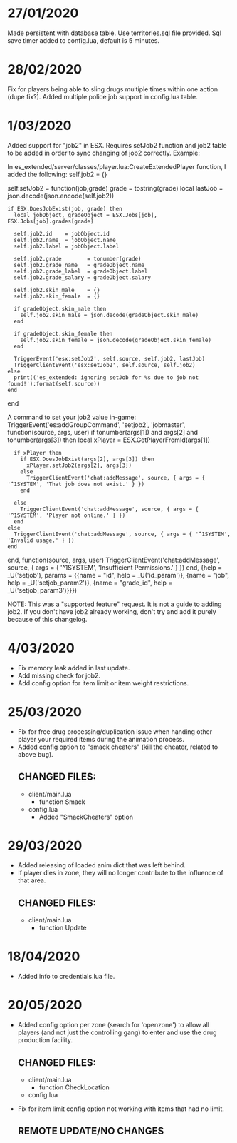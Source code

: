 # 27/01/2020
Made persistent with database table. Use territories.sql file provided.
Sql save timer added to config.lua, default is 5 minutes.

# 28/02/2020
Fix for players being able to sling drugs multiple times within one action (dupe fix?).
Added multiple police job support in config.lua table.

# 1/03/2020
Added support for "job2" in ESX.
Requires setJob2 function and job2 table to be added in order to sync changing of job2 correctly.
Example:

In es_extended/server/classes/player.lua:CreateExtendedPlayer function, I added the following:
  self.job2 = {}

  self.setJob2 = function(job,grade)
    grade = tostring(grade)
    local lastJob = json.decode(json.encode(self.job2))

    if ESX.DoesJobExist(job, grade) then
      local jobObject, gradeObject = ESX.Jobs[job], ESX.Jobs[job].grades[grade]

      self.job2.id    = jobObject.id
      self.job2.name  = jobObject.name
      self.job2.label = jobObject.label

      self.job2.grade        = tonumber(grade)
      self.job2.grade_name   = gradeObject.name
      self.job2.grade_label  = gradeObject.label
      self.job2.grade_salary = gradeObject.salary

      self.job2.skin_male    = {}
      self.job2.skin_female  = {}

      if gradeObject.skin_male then
        self.job2.skin_male = json.decode(gradeObject.skin_male)
      end

      if gradeObject.skin_female then
        self.job2.skin_female = json.decode(gradeObject.skin_female)
      end

      TriggerEvent('esx:setJob2', self.source, self.job2, lastJob)
      TriggerClientEvent('esx:setJob2', self.source, self.job2)
    else
      print(('es_extended: ignoring setJob for %s due to job not found!'):format(self.source))
    end
  end

A command to set your job2 value in-game:
  TriggerEvent('es:addGroupCommand', 'setjob2', 'jobmaster', function(source, args, user)
    if tonumber(args[1]) and args[2] and tonumber(args[3]) then
      local xPlayer = ESX.GetPlayerFromId(args[1])

      if xPlayer then
        if ESX.DoesJobExist(args[2], args[3]) then
          xPlayer.setJob2(args[2], args[3])
        else
          TriggerClientEvent('chat:addMessage', source, { args = { '^1SYSTEM', 'That job does not exist.' } })
        end

      else
        TriggerClientEvent('chat:addMessage', source, { args = { '^1SYSTEM', 'Player not online.' } })
      end
    else
      TriggerClientEvent('chat:addMessage', source, { args = { '^1SYSTEM', 'Invalid usage.' } })
    end
  end, function(source, args, user)
    TriggerClientEvent('chat:addMessage', source, { args = { '^1SYSTEM', 'Insufficient Permissions.' } })
  end, {help = _U('setjob'), params = {{name = "id", help = _U('id_param')}, {name = "job", help = _U('setjob_param2')}, {name = "grade_id", help = _U('setjob_param3')}}})


NOTE: 
This was a "supported feature" request. It is not a guide to adding job2.
If you don't have job2 already working, don't try and add it purely because of this changelog.


# 4/03/2020
- Fix memory leak added in last update.
- Add missing check for job2.
- Add config option for item limit or item weight restrictions.

# 25/03/2020
- Fix for free drug processing/duplication issue when handing other player your required items during the animation process.
- Added config option to "smack cheaters" (kill the cheater, related to above bug).
  ## CHANGED FILES:
    - client/main.lua
      - function Smack
    - config.lua
      - Added "SmackCheaters" option


# 29/03/2020
- Added releasing of loaded anim dict that was left behind.
- If player dies in zone, they will no longer contribute to the influence of that area.
  ## CHANGED FILES:
    - client/main.lua
      - function Update

# 18/04/2020
- Added info to credentials.lua file.

# 20/05/2020
- Added config option per zone (search for 'openzone') to allow all players (and not just the controlling gang) to enter and use the drug production facility.
  ## CHANGED FILES:
    - client/main.lua
      - function CheckLocation
    - config.lua

- Fix for item limit config option not working with items that had no limit.
  ## REMOTE UPDATE/NO CHANGES